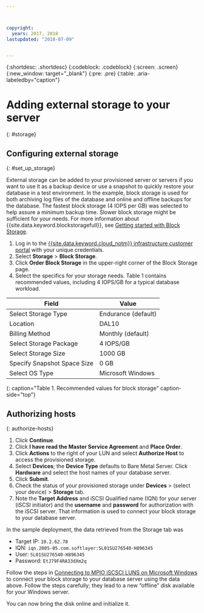 ```yaml
---



copyright:
  years: 2017, 2018
lastupdated: "2018-07-09"


---
```


{:shortdesc: .shortdesc}
{:codeblock: .codeblock}
{:screen: .screen}
{:new_window: target="_blank"}
{:pre: .pre}
{:table: .aria-labeledby="caption"}

# Adding external storage to your server
{: #storage}

## Configuring external storage
{: #set_up_storage}

External storage can be added to your provisioned server or servers if you want to use it as a backup device or use a snapshot to quickly restore your database in a test environment. In the example, block storage is used for both archiving log files of the database and online and offline backups for the database. The fastest block storage (4 IOPS per GB) was selected to help assure a minimum backup time. Slower block storage might be sufficient for your needs. For more information about {{site.data.keyword.blockstoragefull}}, see [Getting started with Block Storage](https://console.bluemix.net/docs/infrastructure/BlockStorage/index.html#getting-started-with-block-storage).

1. Log in to the [{{site.data.keyword.cloud_notm}} infrastructure customer portal](https://control.softlayer.com/) with your unique credentials.
2. Select **Storage** > **Block Storage**.
3. Click **Order Block Storage** in the upper-right corner of the Block Storage page.
4. Select the specifics for your storage needs. Table 1 contains recommended values, including 4 IOPS/GB for a typical database workload.

|              Field               |      Value                                        |
| -------------------------------- | ------------------------------------------------- |
|Select Storage Type               | Endurance (default)                               |
|Location                          | DAL10                                             |
|Billing Method                    | Monthly (default)                                 |
|Select Storage Package            | 4 IOPS/GB                                         |
|Select Storage Size               | 1000 GB                                           |
|Specify Snapshot Space Size       | 0 GB                                              |
|Select OS Type                    | Microsoft Windows                                 |
{: caption="Table 1. Recommended values for block storage" caption-side="top"}

## Authorizing hosts
{: authorize-hosts}

1. Click **Continue**.
2. Click **I have read the Master Service Agreement** and **Place Order**.
3. Click **Actions** to the right of your LUN and select **Authorize Host** to access the provisioned storage.
4. Select **Devices**; the **Device Type** defaults to Bare Metal Server. Click **Hardware** and select the host names of your database server.
5. Click **Submit**.
6. Check the status of your provisioned storage under **Devices** > (select your device) > **Storage** tab.
7. Note the **Target Address** and iSCSI Qualified name (IQN) for your server (iSCSI initiator) and the **username** and **password** for authorization with the iSCSI server. That information is used to connect your block storage to your database server.

In the sample deployment, the data retrieved from the Storage tab was
   * Target IP: `10.2.62.78`
   * IQN: `iqn.2005-05.com.softlayer:SL01SU276540-H896345`
   * User: `SL01SU276540-H896345`
   * Password: `EtJ79F4RA33dXm2q`

Follow the steps in [Connecting to MPIO iSCSCI LUNS on Microsoft Windows](https://console.bluemix.net/docs/infrastructure/BlockStorage/accessing-block-storage-windows.html#connecting-to-mpio-iscsi-luns-on-microsoft-windows) to connect your block storage to your database server using the data above. Follow the steps carefully; they lead to a new “offline” disk available for your Windows server.

You can now bring the disk online and initialize it. 
